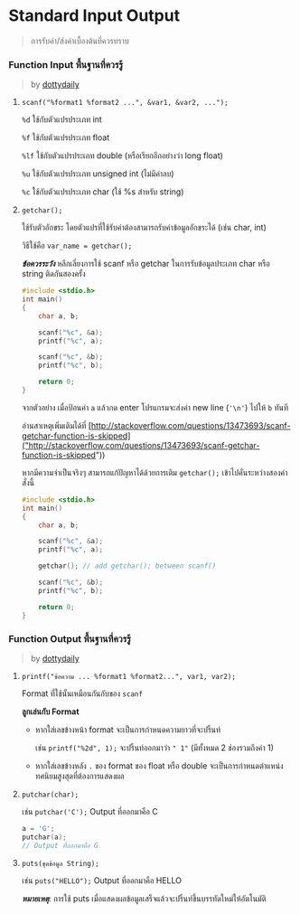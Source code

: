 # Standard Input Output #
> การรับค่า/ส่งค่าเบื้องต้นที่ควรทราบ

### Function Input พื้นฐานที่ควรรู้ ###
> by [dottydaily](https://github.com/dottydaily)

1.  `scanf("%format1 %format2 ...", &var1, &var2, ...");`

    `%d` ใช้กับตัวแปรประเภท int

    `%f` ใช้กับตัวแปรประเภท float

    `%lf` ใช้กับตัวแปรประเภท double (หรือเรียกอีกอย่างว่า long float)

    `%u` ใช้กับตัวแปรประเภท unsigned int (ไม่มีค่าลบ)

    `%c` ใช้กับตัวแปรประเภท char (ใช้ %s สำหรับ string)

2.  `getchar();`

    ใช้รับตัวอักขระ โดยตัวแปรที่ใช้รับค่าต้องสามารถรับค่าข้อมูลอักขระได้ (เช่น char, int)

    วิธีใช้คือ `var_name = getchar();`

    ***ข้อควรระวัง***
    หลีกเลี่ยงการใช้ scanf หรือ getchar ในการรับข้อมูลประเภท char หรือ string ติดกันสองครั้ง

    ```c
    #include <stdio.h>
    int main()
    {
        char a, b;

        scanf("%c", &a);
        printf("%c", a);

        scanf("%c", &b);
        printf("%c", b);

        return 0;
    }
    ```
    จากตัวอย่าง เมื่อป้อนค่า `a` แล้วกด enter โปรแกรมจะส่งค่า new line (`'\n'`) ไปให้ `b` ทันที

    อ่านสาเหตุเพิ่มเติมได้ที่ [http://stackoverflow.com/questions/13473693/scanf-getchar-function-is-skipped]("http://stackoverflow.com/questions/13473693/scanf-getchar-function-is-skipped"))

    หากมีความจำเป็นจริงๆ สามารถแก้ปัญหาได้ด้วยการเติม `getchar();` เข้าไปคั่นระหว่างสองคำสั่งนี้
    ```c
    #include <stdio.h>
    int main()
    {
        char a, b;

        scanf("%c", &a);
        printf("%c", a);

        getchar(); // add getchar(); between scanf()

        scanf("%c", &b);
        printf("%c", b);

        return 0;
    }
    ```

### Function Output พื้นฐานที่ควรรู้ ###
> by [dottydaily](https://github.com/dottydaily)

1.  `printf("ข้อความ ... %format1 %format2...", var1, var2);`

     Format ที่ใช้นั้นเหมือนกันกับของ `scanf`

     **ลูกเล่นกับ Format**

    -   หากใส่เลขข้างหน้า format จะเป็นการกำหนดความยาวที่จะปริ้นท์

         เช่น `printf("%2d", 1);` จะปริ้นท์ออกมาว่า `" 1"` (มีทั้งหมด 2 ช่องรวมถึงค่า 1)

    -   หากใส่เลขข้างหลัง `.` ของ format ของ float หรือ double จะเป็นการกำหนดตำแหน่งทศนิยมสูงสุดที่ต้องการแสดงผล

2.  `putchar(char);`

    เช่น `putchar('C');` Output ที่ออกมาคือ C

    ```c
    a = 'G';
    putchar(a);
    // Output ที่ออกมาคือ G
    ```

3.  `puts(ชุดข้อมูล String);`

    เช่น `puts("HELLO");` Output ที่ออกมาคือ HELLO

    ***หมายเหตุ***: การใช้ puts เมื่อแสดงผลข้อมูลเสร็จแล้วจะปริ้นท์ขึ้นบรรทัดใหม่ให้อัตโนมัติ

